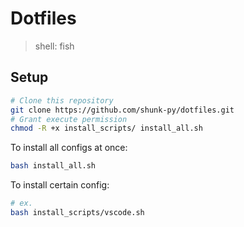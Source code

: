 # Dotfiles
> shell: fish

## Setup
```bash
# Clone this repository
git clone https://github.com/shunk-py/dotfiles.git
# Grant execute permission
chmod -R +x install_scripts/ install_all.sh
```
To install all configs at once:
```bash
bash install_all.sh
```
To install certain config:
```bash
# ex.
bash install_scripts/vscode.sh
```

